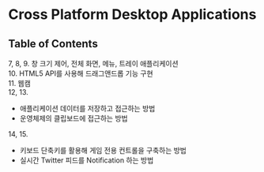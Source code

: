 # Cross Platform Desktop Applications



## Table of Contents

7, 8, 9. 창 크기 제어, 전체 화면, 메뉴, 트레이 애플리케이션  
10. HTML5 API를 사용해 드래그앤드롭 기능 구현  
11. 웹캠  
12, 13.
- 애플리케이션 데이터를 저장하고 접근하는 방법  
- 운영체제의 클립보드에 접근하는 방법  

14, 15.
- 키보드 단축키를 활용해 게임 전용 컨트롤을 구축하는 방법
- 실시간 Twitter 피드를 Notification 하는 방법
